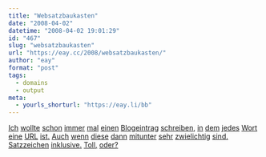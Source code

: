 ```yaml
---
title: "Websatzbaukasten"
date: "2008-04-02"
datetime: "2008-04-02 19:01:29"
id: "467"
slug: "websatzbaukasten"
url: "https://eay.cc/2008/websatzbaukasten/"
author: "eay"
format: "post"
tags:
  - domains
  - output
meta:
  - yourls_shorturl: "https://eay.li/bb"
---
```


[Ich](http://www.ich.at/) [wollte](http://wollte.de/) [schon](http://schon.de/) [immer](http://immer.de/) [mal](http://mal.net/) [einen](http://einen.de/) [Blogeintrag](http://blogeintrag.de/) [schreiben](http://www.schreiben.de/)[,](http://komma.at/) [in](http://in.net/) [dem](http://www.dem.com/) [jedes](http://www.jedes.de/) [Wort](http://www.wort.ch/) [eine](http://eine.de/) [URL](http://url.de/) [ist](http://ist.de/)[.](http://www.punkt.de/) [Auch](http://auch.de/) [wenn](http://wenn.de/) [diese](http://diese.de/) [dann](http://dann.at/) [mitunter](http://mitunter.at/) [sehr](http://www.sehr.org/) [zwielichtig](http://zwielichtig.de/) [sind](http://sind.at/)[.](http://punkt.at/) [Satzzeichen](http://www.satzzeichen.de/) [inklusive](http://inklusive.at/)[.](http://punkt.ch/) [Toll](http://www.toll.net/)[,](http://komma.ch/) [oder](http://www.oder.org/)[?](http://fragezeichen.de/)
